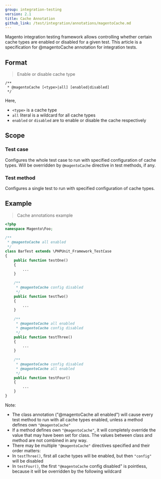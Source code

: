 ```yaml
---
group: integration-testing
version: 2.1
title: Cache Annotation
github_link: /test/integration/annotations/magentoCache.md
---
```


Magento integration testing framework allows controlling whether certain cache types are enabled or disabled for a given test.
This article is a specification for @magentoCache annotation for integration tests.

## Format

> Enable or disable cache type

```php?start_inline=1
/** 
 * @magentoCache [<type>|all] [enabled|disabled]
 */ 
```

Here, 
* `<type>` is a cache type
* `all` literal is a wildcard for all cache types
* `enabled` or `disabled` are to enable or disable the cache respectively

## Scope

### Test case

Configures the whole test case to run with specified configuration of cache types. Will be overridden by `@magentoCache` directive in test methods, if any.

### Test method

Configures a single test to run with specified configuration of cache types.

## Example

> Cache annotations example

```php
<?php
namespace Magento\Foo;
 
/**
 * @magentoCache all enabled
 */
class BarTest extends \PHPUnit_Framework_TestCase
{
    public function testOne()
    {
        ...
    }
 
    /**
     * @magentoCache config disabled
     */
    public function testTwo()
    {
        ...
    }
 
    /**
     * @magentoCache all enabled
     * @magentoCache config disabled
     */
    public function testThree()
    {
        ...
    }
 
    /**
     * @magentoCache config disabled
     * @magentoCache all enabled
     */
    public function testFour()
    {
        ...
    }
}
```

Note:

* The class annotation ("@magentoCache all enabled") will cause every test method to run with all cache types enabled, unless a method defines own `"@magentoCache"`
* If a method defines own `"@magentoCache"`, it will completely override the value that may have been set for class. The values between class and method are not combined in any way.
* There may be multiple `"@magentoCache"` directives specified and their order matters:
* In `testThree()`, first all cache types will be enabled, but then `"config"` will be disabled
* In `testFour()`, the first `"@magentoCache` config disabled" is pointless, because it will be overridden by the following wildcard